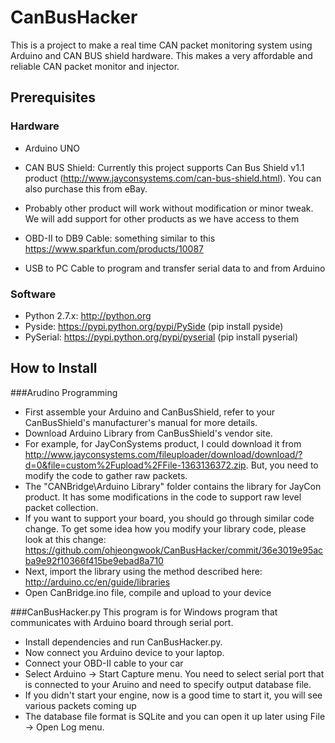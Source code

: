# CanBusHacker
This is a project to make a real time CAN packet monitoring system using Arduino and CAN BUS shield hardware. This makes a very affordable and reliable CAN packet monitor and injector.

## Prerequisites
### Hardware
* Arduino UNO
* CAN BUS Shield: Currently this project supports Can Bus Shield v1.1 product (http://www.jayconsystems.com/can-bus-shield.html). You can also purchase this from eBay.
 * Probably other product will work without modification or minor tweak. We will add support for other products as we have access to them

* OBD-II to DB9 Cable: something similar to this https://www.sparkfun.com/products/10087
* USB to PC Cable to program and transfer serial data to and from Arduino

### Software
* Python 2.7.x: http://python.org
* Pyside: https://pypi.python.org/pypi/PySide (pip install pyside)
* PySerial: https://pypi.python.org/pypi/pyserial (pip install pyserial)

## How to Install
###Arudino Programming
* First assemble your Arduino and CanBusShield, refer to your CanBusShield's manufacturer's manual for more details.
* Download Arduino Library from CanBusShield's vendor site.
 * For example, for JayConSystems product, I could download it from http://www.jayconsystems.com/fileuploader/download/download/?d=0&file=custom%2Fupload%2FFile-1363136372.zip. But, you need to modify the code to gather raw packets. 
 * The "CANBridge\Arduino Library" folder contains the library for JayCon product. It has some modifications in the code to support raw level packet collection. 
 * If you want to support your board, you should go through similar code change. To get some idea how you modify your library code, please look at this change: https://github.com/ohjeongwook/CanBusHacker/commit/36e3019e95acba9e92f10366f415be9ebad8a710
* Next, import the library using the method described here: http://arduino.cc/en/guide/libraries
* Open CanBridge.ino file, compile and upload to your device

###CanBusHacker.py
This program is for Windows program that communicates with Arduino board through serial port. 
* Install dependencies and run CanBusHacker.py.
* Now connect you Arduino device to your laptop.
* Connect your OBD-II cable to your car
* Select Arduino -> Start Capture menu. You need to select serial port that is connected to your Aruino and need to specify output database file. 
 * If you didn't start your engine, now is a good time to start it, you will see various packets coming up
* The database file format is SQLite and you can open it up later using File -> Open Log menu.
